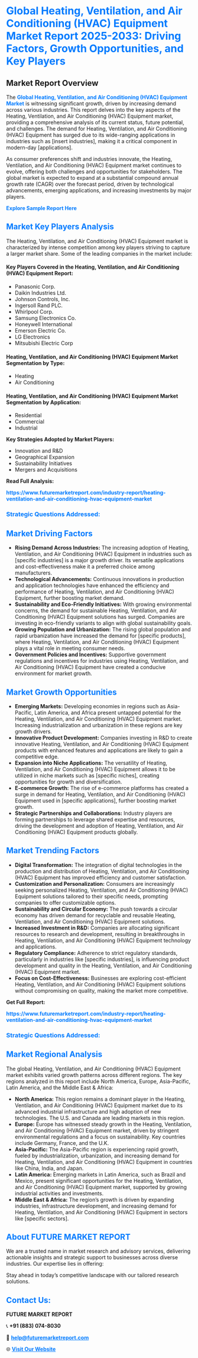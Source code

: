 <h1 style="color: #007BFF;">Global Heating, Ventilation, and Air Conditioning (HVAC) Equipment Market Report 2025-2033: Driving Factors, Growth Opportunities, and Key Players</h1>

<section id="overview">
<h2>Market Report Overview</h2>
<p>The <a href="https://www.futuremarketreport.com/industry-report/heating-ventilation-and-air-conditioning-hvac-equipment-market" style="color: #007BFF; text-decoration: none;"><strong>Global Heating, Ventilation, and Air Conditioning (HVAC) Equipment Market</strong></a> is witnessing significant growth, driven by increasing demand across various industries. This report delves into the key aspects of the Heating, Ventilation, and Air Conditioning (HVAC) Equipment market, providing a comprehensive analysis of its current status, future potential, and challenges. The demand for Heating, Ventilation, and Air Conditioning (HVAC) Equipment has surged due to its wide-ranging applications in industries such as [insert industries], making it a critical component in modern-day [applications].</p>
<p>As consumer preferences shift and industries innovate, the Heating, Ventilation, and Air Conditioning (HVAC) Equipment market continues to evolve, offering both challenges and opportunities for stakeholders. The global market is expected to expand at a substantial compound annual growth rate (CAGR) over the forecast period, driven by technological advancements, emerging applications, and increasing investments by major players.</p>
</section>

<section id="overview">
<p><a href="https://www.futuremarketreport.com/request-sample/reportId=41968" style="color: #007BFF; text-decoration: none;"><strong>Explore Sample Report Here</strong></a></p>
</section>

<section id="key-players">
<h2 style="color: #007BFF;">Market Key Players Analysis</h2>
<p>The Heating, Ventilation, and Air Conditioning (HVAC) Equipment market is characterized by intense competition among key players striving to capture a larger market share. Some of the leading companies in the market include:</p>
<h4>Key Players Covered in the Heating, Ventilation, and Air Conditioning (HVAC) Equipment Report:</h4>
<ul><li>Panasonic Corp.</li><li>Daikin Industries Ltd.</li><li>Johnson Controls, Inc.</li><li>Ingersoll Rand PLC.</li><li>Whirlpool Corp.</li><li>Samsung Electronics Co.</li><li>Honeywell International</li><li>Emerson Electric Co.</li><li>LG Electronics</li><li>Mitsubishi Electric Corp</li></ul>
<h4>Heating, Ventilation, and Air Conditioning (HVAC) Equipment Market Segmentation by Type:</h4>
<ul><li>Heating</li><li>Air Conditioning</li></ul>

<h4>Heating, Ventilation, and Air Conditioning (HVAC) Equipment Market Segmentation by Application:</h4>
<ul><li>Residential</li><li>Commercial</li><li>Industrial</li></ul>
<p><strong>Key Strategies Adopted by Market Players:</strong></p>
<ul>
<li>Innovation and R&D</li>
<li>Geographical Expansion</li>
<li>Sustainability Initiatives</li>
<li>Mergers and Acquisitions</li>
</ul>
</section>

<section>
<p><strong>Read Full Analysis: </strong></p><a href="https://www.futuremarketreport.com/industry-report/heating-ventilation-and-air-conditioning-hvac-equipment-market" style="color: #007BFF; text-decoration: none;"><strong>https://www.futuremarketreport.com/industry-report/heating-ventilation-and-air-conditioning-hvac-equipment-market</strong></a>
<h3 style="color: #007BFF;">Strategic Questions Addressed:</h3>
</section>

<section id="driving-factors">
<h2 style="color: #007BFF;">Market Driving Factors</h2>
<ul>
<li><strong>Rising Demand Across Industries:</strong> The increasing adoption of Heating, Ventilation, and Air Conditioning (HVAC) Equipment in industries such as [specific industries] is a major growth driver. Its versatile applications and cost-effectiveness make it a preferred choice among manufacturers.</li>
<li><strong>Technological Advancements:</strong> Continuous innovations in production and application technologies have enhanced the efficiency and performance of Heating, Ventilation, and Air Conditioning (HVAC) Equipment, further boosting market demand.</li>
<li><strong>Sustainability and Eco-Friendly Initiatives:</strong> With growing environmental concerns, the demand for sustainable Heating, Ventilation, and Air Conditioning (HVAC) Equipment solutions has surged. Companies are investing in eco-friendly variants to align with global sustainability goals.</li>
<li><strong>Growing Population and Urbanization:</strong> The rising global population and rapid urbanization have increased the demand for [specific products], where Heating, Ventilation, and Air Conditioning (HVAC) Equipment plays a vital role in meeting consumer needs.</li>
<li><strong>Government Policies and Incentives:</strong> Supportive government regulations and incentives for industries using Heating, Ventilation, and Air Conditioning (HVAC) Equipment have created a conducive environment for market growth.</li>
</ul>
</section>

<section id="growth-opportunities">
<h2 style="color: #007BFF;">Market Growth Opportunities</h2>
<ul>
<li><strong>Emerging Markets:</strong> Developing economies in regions such as Asia-Pacific, Latin America, and Africa present untapped potential for the Heating, Ventilation, and Air Conditioning (HVAC) Equipment market. Increasing industrialization and urbanization in these regions are key growth drivers.</li>
<li><strong>Innovative Product Development:</strong> Companies investing in R&D to create innovative Heating, Ventilation, and Air Conditioning (HVAC) Equipment products with enhanced features and applications are likely to gain a competitive edge.</li>
<li><strong>Expansion into Niche Applications:</strong> The versatility of Heating, Ventilation, and Air Conditioning (HVAC) Equipment allows it to be utilized in niche markets such as [specific niches], creating opportunities for growth and diversification.</li>
<li><strong>E-commerce Growth:</strong> The rise of e-commerce platforms has created a surge in demand for Heating, Ventilation, and Air Conditioning (HVAC) Equipment used in [specific applications], further boosting market growth.</li>
<li><strong>Strategic Partnerships and Collaborations:</strong> Industry players are forming partnerships to leverage shared expertise and resources, driving the development and adoption of Heating, Ventilation, and Air Conditioning (HVAC) Equipment products globally.</li>
</ul>
</section>

<section id="trending-factors">
<h2 style="color: #007BFF;">Market Trending Factors</h2>
<ul>
<li><strong>Digital Transformation:</strong> The integration of digital technologies in the production and distribution of Heating, Ventilation, and Air Conditioning (HVAC) Equipment has improved efficiency and customer satisfaction.</li>
<li><strong>Customization and Personalization:</strong> Consumers are increasingly seeking personalized Heating, Ventilation, and Air Conditioning (HVAC) Equipment solutions tailored to their specific needs, prompting companies to offer customizable options.</li>
<li><strong>Sustainability and Circular Economy:</strong> The push towards a circular economy has driven demand for recyclable and reusable Heating, Ventilation, and Air Conditioning (HVAC) Equipment solutions.</li>
<li><strong>Increased Investment in R&D:</strong> Companies are allocating significant resources to research and development, resulting in breakthroughs in Heating, Ventilation, and Air Conditioning (HVAC) Equipment technology and applications.</li>
<li><strong>Regulatory Compliance:</strong> Adherence to strict regulatory standards, particularly in industries like [specific industries], is influencing product development and quality in the Heating, Ventilation, and Air Conditioning (HVAC) Equipment market.</li>
<li><strong>Focus on Cost-Effectiveness:</strong> Businesses are exploring cost-efficient Heating, Ventilation, and Air Conditioning (HVAC) Equipment solutions without compromising on quality, making the market more competitive.</li>
</ul>
</section>

<section>
<p><strong>Get Full Report: </strong></p><a href="https://www.futuremarketreport.com/industry-report/heating-ventilation-and-air-conditioning-hvac-equipment-market" style="color: #007BFF; text-decoration: none;"><strong>https://www.futuremarketreport.com/industry-report/heating-ventilation-and-air-conditioning-hvac-equipment-market</strong></a>
<h3 style="color: #007BFF;">Strategic Questions Addressed:</h3>
</section>


<section id="regional-analysis">
<h2 style="color: #007BFF;">Market Regional Analysis</h2>
<p>The global Heating, Ventilation, and Air Conditioning (HVAC) Equipment market exhibits varied growth patterns across different regions. The key regions analyzed in this report include North America, Europe, Asia-Pacific, Latin America, and the Middle East & Africa:</p>
<ul>
<li><strong>North America:</strong> This region remains a dominant player in the Heating, Ventilation, and Air Conditioning (HVAC) Equipment market due to its advanced industrial infrastructure and high adoption of new technologies. The U.S. and Canada are leading markets in this region.</li>
<li><strong>Europe:</strong> Europe has witnessed steady growth in the Heating, Ventilation, and Air Conditioning (HVAC) Equipment market, driven by stringent environmental regulations and a focus on sustainability. Key countries include Germany, France, and the U.K.</li>
<li><strong>Asia-Pacific:</strong> The Asia-Pacific region is experiencing rapid growth, fueled by industrialization, urbanization, and increasing demand for Heating, Ventilation, and Air Conditioning (HVAC) Equipment in countries like China, India, and Japan.</li>
<li><strong>Latin America:</strong> Emerging markets in Latin America, such as Brazil and Mexico, present significant opportunities for the Heating, Ventilation, and Air Conditioning (HVAC) Equipment market, supported by growing industrial activities and investments.</li>
<li><strong>Middle East & Africa:</strong> The region’s growth is driven by expanding industries, infrastructure development, and increasing demand for Heating, Ventilation, and Air Conditioning (HVAC) Equipment in sectors like [specific sectors].</li>
</ul>
</section>

<footer>
<h2 style="color: #007BFF;">About FUTURE MARKET REPORT</h2>
<p>We are a trusted name in market research and advisory services, delivering actionable insights and strategic support to businesses across diverse industries. Our expertise lies in offering:</p>

<p>Stay ahead in today’s competitive landscape with our tailored research solutions.</p>

<h2 style="color: #007BFF;">Contact Us:</h2>
<p><strong>FUTURE MARKET REPORT</strong></p>
<p>📞 <strong>+91 (883) 074-8030</strong></p>
<p>📧 <strong><a href="mailto:help@futuremarketreport.com" style="color: #007BFF;">help@futuremarketreport.com</a></strong></p>
<p>🌐 <strong><a href="https://www.futuremarketreport.com/" style="color: #007BFF;">Visit Our Website</a></strong></p>
</footer>